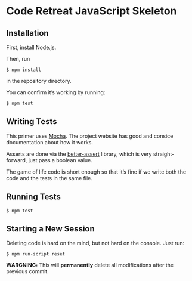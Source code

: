 # Code Retreat JavaScript Skeleton

## Installation

First, install Node.js.

Then, run

```
$ npm install
```

in the repository directory.

You can confirm it’s working by running:

```
$ npm test
```

## Writing Tests

This primer uses [Mocha](http://visionmedia.github.io/mocha/). The project website has good and consice documentation about how it works.

Asserts are done via the [better-assert](https://github.com/visionmedia/better-assert) library, which is very straight-forward, just pass a boolean value.

The game of life code is short enough so that it’s fine if we write both the code and the tests in the same file.

## Running Tests

```
$ npm test
```

## Starting a New Session

Deleting code is hard on the mind, but not hard on the console. Just run:

```
$ npm run-script reset
```

**WARGNING:** This will **permanently** delete all modifications after the previous commit.
